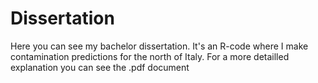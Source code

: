 # Dissertation
Here you can see my bachelor dissertation. It's an R-code where I make contamination predictions for the north of Italy.
For a more detailled explanation you can see the .pdf document
